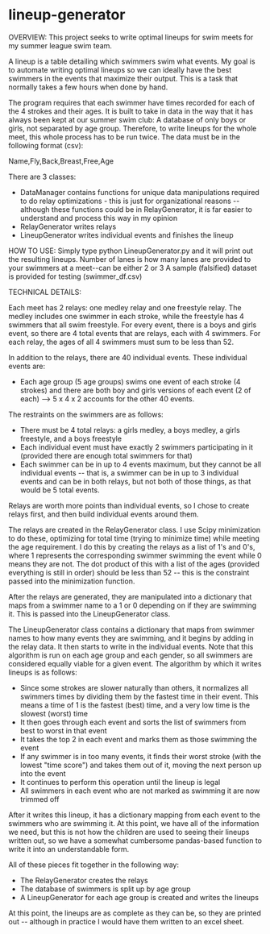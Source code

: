 # lineup-generator
OVERVIEW:
This project seeks to write optimal lineups for swim meets for my summer league swim team.

A lineup is a table detailing which swimmers swim what events. My goal is to automate writing
optimal lineups so we can ideally have the best swimmers in the events that maximize their
output. This is a task that normally takes a few hours when done by hand.

The program requires that each swimmer have times recorded for each of the 4 strokes and their ages.
It is built to take in data in the way that it has always been kept at our summer swim club:
A database of only boys or girls, not separated by age group.
Therefore, to write lineups for the whole meet, this whole process has to be run twice.
The data must be in the following format (csv):

Name,Fly,Back,Breast,Free,Age

There are 3 classes:
- DataManager contains functions for unique data manipulations required to do relay optimizations - this is just for organizational
reasons -- although these functions could be in RelayGenerator, it is far easier to understand and process this way in my opinion
- RelayGenerator writes relays
- LineupGenerator writes individual events and finishes the lineup

HOW TO USE:
Simply type python LineupGenerator.py <filepath to csv file containing data> <number of lanes> 
and it will print out the resulting lineups.
Number of lanes is how many lanes are provided to your swimmers at a meet--can be either 2 or 3
A sample (falsified) dataset is provided for testing (swimmer_df.csv)

TECHNICAL DETAILS:

Each meet has 2 relays: one medley relay and one freestyle relay. The medley includes one swimmer in each stroke,
while the freestyle has 4 swimmers that all swim freestyle. For every event, there is a boys and girls event, so there are
4 total events that are relays, each with 4 swimmers. For each relay, the ages of all 4 swimmers must sum to be less than 
52. 

In addition to the relays, there are 40 individual events. These individual events are:
- Each age group (5 age groups) swims one event of each stroke (4 strokes) and there are both boy and girls versions of each event
(2 of each) --> 5 x 4 x 2 accounts for the other 40 events.

The restraints on the swimmers are as follows:
- There must be 4 total relays: a girls medley, a boys medley, a girls freestyle, and a boys freestyle
- Each individual event must have exactly 2 swimmers participating in it (provided there are enough total swimmers for that)
- Each swimmer can be in up to 4 events maximum, but they cannot be all individual events -- that is, a swimmer
can be in up to 3 individual events and can be in both relays, but not both of those things, as that would be 5 total events.

Relays are worth more points than individual events, so I chose to create relays first, and then build individual
events around them. 

The relays are created in the RelayGenerator class. I use Scipy minimization to do these, optimizing for total time (trying to
minimize time) while meeting the age requirement. I do this by creating the relays as a list of 1's and 0's, where 1 represents 
the corresponding swimmer swimming the event while 0 means they are not. The dot product of this with a list of the ages (provided
everything is still in order) should be less than 52 -- this is the constraint passed into the minimization function.

After the relays are generated, they are manipulated into a dictionary that maps from a swimmer name to a 1 or 0 depending on if
they are swimming it. This is passed into the LineupGenerator class.

The LineupGenerator class contains a dictionary that maps from swimmer names to how many events they are swimming, and it
begins by adding in the relay data. It then starts to write in the individual events. Note that this algorithm is run on each
age group and each gender, so all swimmers are considered equally viable for a given event. 
The algorithm by which it writes lineups is as follows:
- Since some strokes are slower naturally than others, it normalizes all swimmers times by dividing them by the fastest time in
their event. This means a time of 1 is the fastest (best) time, and a very low time is the slowest (worst) time
- It then goes through each event and sorts the list of swimmers from best to worst in that event
- It takes the top 2 in each event and marks them as those swimming the event
- If any swimmer is in too many events, it finds their worst stroke (with the lowest "time score") and takes them out of it,
moving the next person up into the event
- It continues to perform this operation until the lineup is legal
- All swimmers in each event who are not marked as swimming it are now trimmed off

After it writes this lineup, it has a dictionary mapping from each event to the swimmers who are swimming it. 
At this point, we have all of the information we need, but this is not how the children are used to seeing their lineups 
written out, so we have a somewhat cumbersome pandas-based function to write it into an understandable form.

All of these pieces fit together in the following way:
- The RelayGenerator creates the relays
- The database of swimmers is split up by age group
- A LineupGenerator for each age group is created and writes the lineups 

At this point, the lineups are as complete as they can be, so they are printed out -- although in practice I would have them written
to an excel sheet.
